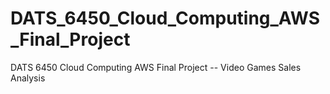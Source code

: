 # DATS_6450_Cloud_Computing_AWS_Final_Project
DATS 6450 Cloud Computing AWS Final Project -- Video Games Sales Analysis
